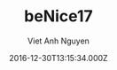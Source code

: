---
layout: JamstackTheme
title: beNice17
github: https://github.com/vietanhdev/beNice17
demo: https://www.vietanhdev.com/beNice17/
author: Viet Anh Nguyen
ssg: Jekyll
date: 2016-12-30T13:15:34.000Z
description: A Jekyll theme for my personal website
stale: false
disabled: false
disabled_reason: ''
---